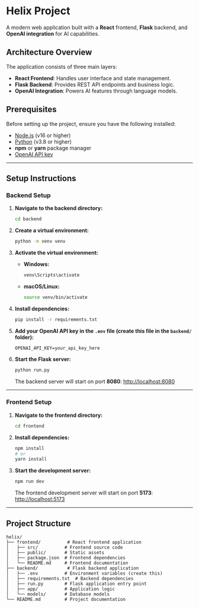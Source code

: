 # Helix Project

A modern web application built with a **React** frontend, **Flask** backend, and **OpenAI integration** for AI capabilities.

## Architecture Overview

The application consists of three main layers:

- **React Frontend**: Handles user interface and state management.
- **Flask Backend**: Provides REST API endpoints and business logic.
- **OpenAI Integration**: Powers AI features through language models.

## Prerequisites

Before setting up the project, ensure you have the following installed:

- [Node.js](https://nodejs.org/) (v16 or higher)
- [Python](https://www.python.org/) (v3.8 or higher)
- **npm** or **yarn** package manager
- [OpenAI API key](https://beta.openai.com/signup/)

---

## Setup Instructions

### Backend Setup

1. **Navigate to the backend directory:**
   ```bash
   cd backend
   ```

2. **Create a virtual environment:**
   ```bash
   python -m venv venv
   ```

3. **Activate the virtual environment:**
   - **Windows:**
     ```bash
     venv\Scripts\activate
     ```
   - **macOS/Linux:**
     ```bash
     source venv/bin/activate
     ```

4. **Install dependencies:**
   ```bash
   pip install -r requirements.txt
   ```

5. **Add your OpenAI API key in the `.env` file (create this file in the `backend/` folder):**
   ```
   OPENAI_API_KEY=your_api_key_here
   ```

6. **Start the Flask server:**
   ```bash
   python run.py
   ```

   The backend server will start on port **8080**: [http://localhost:8080](http://localhost:8080)

---

### Frontend Setup

1. **Navigate to the frontend directory:**
   ```bash
   cd frontend
   ```

2. **Install dependencies:**
   ```bash
   npm install
   # or
   yarn install
   ```

3. **Start the development server:**
   ```bash
   npm run dev
   ```

   The frontend development server will start on port **5173**: [http://localhost:5173](http://localhost:5173)

---

## Project Structure

```
helix/
├── frontend/          # React frontend application
│   ├── src/          # Frontend source code
│   ├── public/       # Static assets
│   ├── package.json  # Frontend dependencies
│   └── README.md     # Frontend documentation
├── backend/           # Flask backend application
│   ├── .env          # Environment variables (create this)
│   ├── requirements.txt  # Backend dependencies
│   ├── run.py        # Flask application entry point
│   ├── app/          # Application logic
│   └── models/       # Database models
└── README.md         # Project documentation
```



